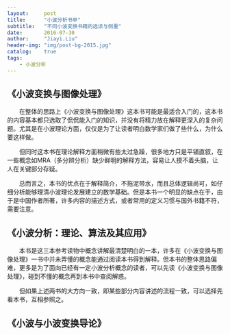 ```yaml
---
layout:     post
title:      "小波分析书单"
subtitle:   "不同小波变换书籍的选读与侧重"
date:       2016-07-30
author:     "Jiayi.Liu"
header-img: "img/post-bg-2015.jpg"
catalog: 	true
tags:
    - 小波分析
---
```


##	《小波变换与图像处理》

　　在整体的思路上《小波变换与图像处理》这本书可能是最适合入门的，这本书的内容基本都只选取了侃侃能入门的知识，并没有将精力放在解释更深入的复杂问题。尤其是在小波理论方面，仅仅是为了让读者明白数学家们做了些什么，为什么要这样做。

　　但同时这本书在理论解释方面稍微有些太过急躁，很多地方只是平铺直叙，在一些概念如MRA（多分辨分析）缺少鲜明的解释方法，容易让人摸不着头脑，让人在关键部分存疑。

　　总而言之，本书的优点在于解释简介，不拖泥带水，而且总体逻辑尚可，如仔细分析能够理清小波理论发展建立的数学基础。但是本书一个明显的缺点在于，由于是中国作者所著，许多内容的描述方式，或者常用的定义习惯与国外书籍不符，需要注意。

##	《小波分析：理论、算法及其应用》

　　本书是这三本参考读物中概念讲解最清楚明白的一本，许多在《小波变换与图像处理》一书中并未弄懂的概念能通过阅读本书得到解释。但本书的整体思路偏难，更多是为了面向已经有一定小波分析概念的读者，可以先读《小波变换与图像处理》，碰到不懂的概念再到本书中查阅解惑。

　　但如果上述两书的大方向一致，即某些部分内容讲述的流程一致，可以选择先看本书，互相参照之。

##	《小波与小波变换导论》

